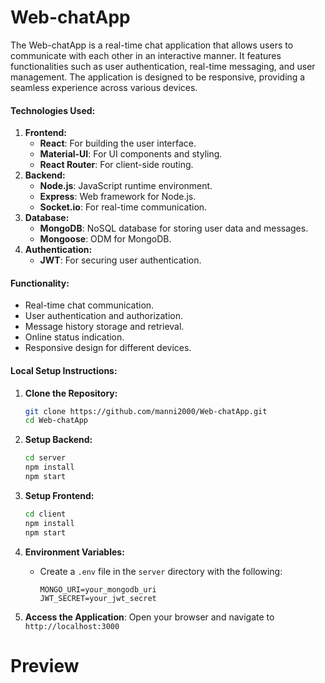 # Web-chatApp
The Web-chatApp is a real-time chat application that allows users to communicate with each other in an interactive manner. It features functionalities such as user authentication, real-time messaging, and user management. The application is designed to be responsive, providing a seamless experience across various devices.

#### Technologies Used:
1. **Frontend:**
   - **React**: For building the user interface.
   - **Material-UI**: For UI components and styling.
   - **React Router**: For client-side routing.
2. **Backend:**
   - **Node.js**: JavaScript runtime environment.
   - **Express**: Web framework for Node.js.
   - **Socket.io**: For real-time communication.
3. **Database:**
   - **MongoDB**: NoSQL database for storing user data and messages.
   - **Mongoose**: ODM for MongoDB.
4. **Authentication:**
   - **JWT**: For securing user authentication.

#### Functionality:
- Real-time chat communication.
- User authentication and authorization.
- Message history storage and retrieval.
- Online status indication.
- Responsive design for different devices.

#### Local Setup Instructions:
1. **Clone the Repository:**
   ```bash
   git clone https://github.com/manni2000/Web-chatApp.git
   cd Web-chatApp
   ```

2. **Setup Backend:**
   ```bash
   cd server
   npm install
   npm start
   ```

3. **Setup Frontend:**
   ```bash
   cd client
   npm install
   npm start
   ```

4. **Environment Variables:**
   - Create a `.env` file in the `server` directory with the following:
     ```env
     MONGO_URI=your_mongodb_uri
     JWT_SECRET=your_jwt_secret
     ```

5. **Access the Application**: Open your browser and navigate to `http://localhost:3000`
   
# Preview
